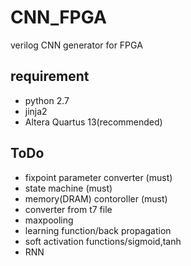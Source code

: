 # CNN_FPGA
verilog CNN generator for FPGA

requirement
------
* python 2.7
* jinja2
* Altera Quartus 13(recommended)

ToDo
------
* fixpoint parameter converter (must)
* state machine (must)
* memory(DRAM) contoroller (must) 
* converter from t7 file
* maxpooling
* learning function/back propagation
* soft activation functions/sigmoid,tanh
* RNN
